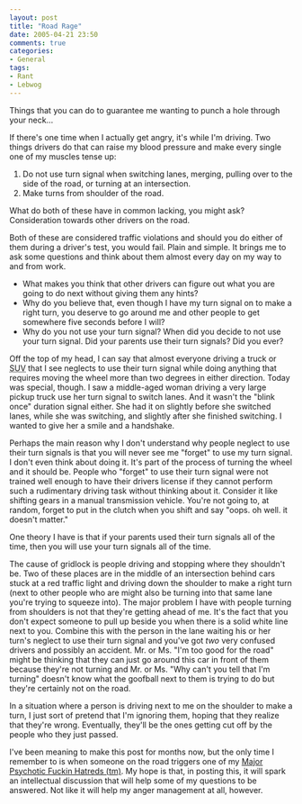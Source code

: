 ```yaml
---
layout: post
title: "Road Rage"
date: 2005-04-21 23:50
comments: true
categories:
- General
tags:
- Rant
- Lebwog
---
```

Things that you can do to guarantee me wanting to punch a hole through your neck...

<!-- more -->

If there's one time when I actually get angry, it's while I'm driving.  Two things drivers do that can raise my blood pressure and make every single one of my muscles tense up:

1. Do not use turn signal when switching lanes, merging, pulling over to the side of the road, or turning at an intersection.
2. Make turns from shoulder of the road.

What do both of these have in common lacking, you might ask?  Consideration towards other drivers on the road.

Both of these are considered traffic violations and should you do either of them during a driver's test, you would fail.  Plain and simple.  It brings me to ask some questions and think about them almost every day on my way to and from work.

* What makes you think that other drivers can figure out what you are going to do next without giving them any hints?
* Why do you believe that, even though I have my turn signal on to make a right turn, you deserve to go around me and other people to get somewhere five  seconds before I will?
* Why do you not use your turn signal?  When did you decide to not use your turn signal.  Did your parents use their turn signals? Did you ever?

Off the top of my head, I can say that almost everyone driving a truck or <acronym title="Sport Utility Vehicle">SUV</acronym> that I see neglects to use their turn signal while doing anything that requires moving the wheel more than two degrees in either direction.  Today was special, though.  I saw a middle-aged woman driving a very large pickup truck use her turn signal to switch lanes.  And it wasn't the "blink once" duration signal either.  She had it on slightly before she switched lanes, while she was switching, and slightly after she finished switching.  I wanted to give her a smile and a handshake.

Perhaps the main reason why I don't understand why people neglect to use their turn signals is that you will never see me "forget" to use my turn signal.  I don't even think about doing it.  It's part of the process of turning the wheel and it should be.  People who "forget" to use their turn signal were not trained well enough to have their drivers license if they cannot perform such a rudimentary driving task without thinking about it.  Consider it like shifting gears in a manual transmission vehicle.  You're not going to, at random, forget to put in the clutch when you shift and say "oops. oh well. it doesn't matter."

One theory I have is that if your parents used their turn signals all of the time, then you will use your turn signals all of the time.

The cause of gridlock is people driving and stopping where they shouldn't be.  Two of these places are in the middle of an intersection behind cars stuck at a red traffic light and driving down the shoulder to make a right turn (next to other people who are might also be turning into that same lane you're trying to squeeze into).  The major problem I have with people turning from shoulders is not that they're getting ahead of me.  It's the fact that you don't expect someone to pull up beside you when there is a solid white line next to you.  Combine this with the person in the lane waiting his or her turn's neglect to use their turn signal and you've got _two_ very confused drivers and possibly an accident.  Mr. or Ms. "I'm too good for the road" might be thinking that they can just go around this car in front of them because they're not turning and Mr. or Ms. "Why can't you tell that I'm turning" doesn't know what the goofball next to them is trying to do but they're certainly not on the road.

In a situation where a person is driving next to me on the shoulder to make a turn, I just sort of pretend that I'm ignoring them, hoping that they realize that they're wrong.  Eventually, they'll be the ones getting cut off by the people who they just passed.

I've been meaning to make this post for months now, but the only time I remember to is when someone on the road triggers one of my [Major Psychotic Fuckin Hatreds (tm)](http://en.wikipedia.org/wiki/George_Carlin "George Carlin Wikipedia Entry").  My hope is that, in posting this, it will spark an intellectual discussion that will help some of my questions to be answered.  Not like it will help my anger management at all, however.
